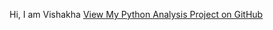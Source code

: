 Hi, I am Vishakha 
<a href="https://github.com/vish7715/vish7715.github.io/blob/main/yelp_business_search.ipynb" target="_blank">
  View My Python Analysis Project on GitHub
</a>
